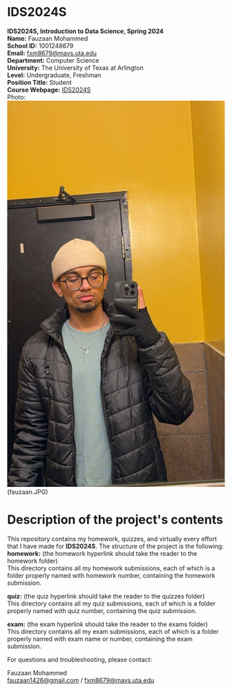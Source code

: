 # IDS2024S
**IDS2024S, Introduction to Data Science, Spring 2024**  
**Name:** Fauzaan Mohammed  
**School ID:** 1001248679  
**Email:** fxm8679@mavs.uta.edu   
**Department:** Computer Science   
**University:**  The University of Texas at Arlington  
**Level:**  Undergraduate, Freshman  
**Position Title:** Student  
**Course Webpage:** [IDS2024S](www.cdslab.org/IDS2024S)  
Photo: ![This is Fauzaan](faz.JPG)(fauzaan.JPG)  
# Description of the project's contents #  
This repository contains my homework, quizzes, and virtually every effort that I have made for **IDS2024S**. The structure of the project is the following:  
**homework:** (the homework hyperlink should take the reader to the homework folder)  
This directory contains all my homework submissions, each of which is a folder properly named with homework number, containing the homework submission.  

**quiz:** (the quiz hyperlink should take the reader to the quizzes folder)  
This directory contains all my quiz submissions, each of which is a folder properly named with quiz number, containing the quiz submission.  

**exam:** (the exam hyperlink should take the reader to the exams folder)  
This directory contains all my exam submissions, each of which is a folder properly named with exam name or number, containing the exam submission.  

For questions and troubleshooting, please contact:  

Fauzaan Mohammed  
fauzaan1426@gmail.com / fxm8679@mavs.uta.edu  


